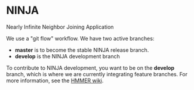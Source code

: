 # NINJA
Nearly Infinite Neighbor Joining Application



We use a "git flow" workflow. We have two active branches:
 * **master** is to become the stable NINJA release branch. 
 * **develop** is the NINJA development branch

To contribute to NINJA development, you want to be on the
**develop** branch, which is where we are currently integrating
feature branches. For more information, see the
[HMMER wiki](https://github.com/TravisWheelerLab/NINJA/wiki).


